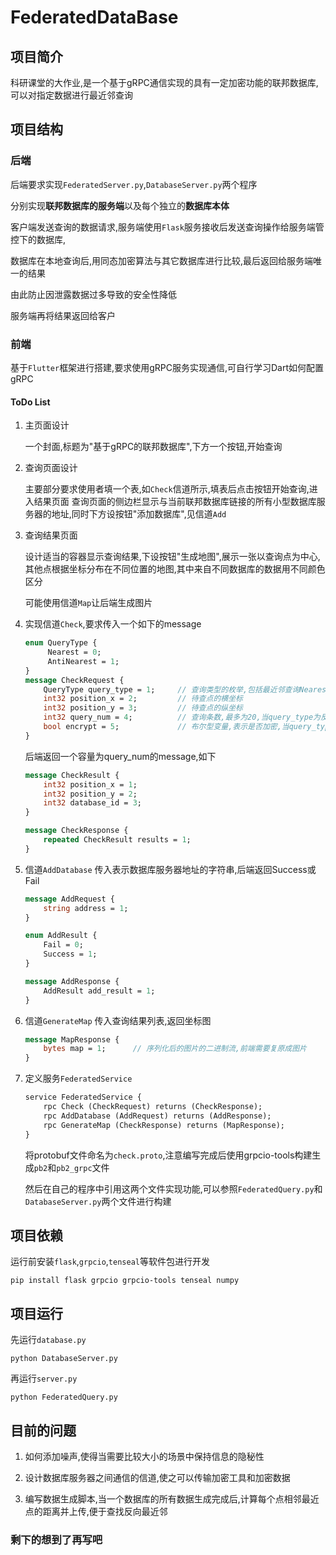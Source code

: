 # FederatedDataBase

## 项目简介

科研课堂的大作业,是一个基于gRPC通信实现的具有一定加密功能的联邦数据库,
可以对指定数据进行最近邻查询

## 项目结构

### 后端

后端要求实现`FederatedServer.py`,`DatabaseServer.py`两个程序

分别实现**联邦数据库的服务端**以及每个独立的**数据库本体**

客户端发送查询的数据请求,服务端使用`Flask`服务接收后发送查询操作给服务端管控下的数据库,

数据库在本地查询后,用同态加密算法与其它数据库进行比较,最后返回给服务端唯一的结果

由此防止因泄露数据过多导致的安全性降低

服务端再将结果返回给客户

### 前端
基于`Flutter`框架进行搭建,要求使用gRPC服务实现通信,可自行学习Dart如何配置gRPC
#### ToDo List
1. 主页面设计

   一个封面,标题为"基于gRPC的联邦数据库",下方一个按钮,开始查询

2. 查询页面设计

   主要部分要求使用者填一个表,如`Check`信道所示,填表后点击按钮开始查询,进入结果页面
   查询页面的侧边栏显示与当前联邦数据库链接的所有小型数据库服务器的地址,同时下方设按钮"添加数据库",见信道`Add`

3. 查询结果页面

   设计适当的容器显示查询结果,下设按钮"生成地图",展示一张以查询点为中心,其他点根据坐标分布在不同位置的地图,其中来自不同数据库的数据用不同颜色区分

   可能使用信道`Map`让后端生成图片

4. 实现信道`Check`,要求传入一个如下的message
   ```protobuf
   enum QueryType {
        Nearest = 0;
        AntiNearest = 1;
   }
   message CheckRequest {
       QueryType query_type = 1;     // 查询类型的枚举,包括最近邻查询Nearest和反向最近邻查询AntiNearest
       int32 position_x = 2;         // 待查点的横坐标
       int32 position_y = 3;         // 待查点的纵坐标
       int32 query_num = 4;          // 查询条数,最多为20,当query_type为反向最近邻时无需设置查询条数
       bool encrypt = 5;             // 布尔型变量,表示是否加密,当query_type为反向最近邻时仅支持非加密查询
   }
   ```
   后端返回一个容量为query_num的message,如下

   ```protobuf
   message CheckResult {
       int32 position_x = 1;
       int32 position_y = 2;
       int32 database_id = 3;
   }
   
   message CheckResponse {
       repeated CheckResult results = 1;
   }
   ```

5. 信道`AddDatabase`
   传入表示数据库服务器地址的字符串,后端返回Success或Fail
   ```protobuf
   message AddRequest {
       string address = 1;
   }
   
   enum AddResult {
       Fail = 0;
       Success = 1;
   }
   
   message AddResponse {
       AddResult add_result = 1;
   }
   ```
6. 信道`GenerateMap`
   传入查询结果列表,返回坐标图
   ```protobuf
   message MapResponse {
       bytes map = 1;      // 序列化后的图片的二进制流,前端需要复原成图片
   }
   ```
7. 定义服务`FederatedService`
   ```protobuf
   service FederatedService {
       rpc Check (CheckRequest) returns (CheckResponse);
       rpc AddDatabase (AddRequest) returns (AddResponse);
       rpc GenerateMap (CheckResponse) returns (MapResponse);
   }
   ```
   将protobuf文件命名为`check.proto`,注意编写完成后使用grpcio-tools构建生成`pb2`和`pb2_grpc`文件

   然后在自己的程序中引用这两个文件实现功能,可以参照`FederatedQuery.py`和`DatabaseServer.py`两个文件进行构建

## 项目依赖

运行前安装`flask`,`grpcio`,`tenseal`等软件包进行开发
```
pip install flask grpcio grpcio-tools tenseal numpy
```

## 项目运行

先运行`database.py`
```shell
python DatabaseServer.py
```
再运行`server.py`
```shell
python FederatedQuery.py
```

## 目前的问题
1. 如何添加噪声,使得当需要比较大小的场景中保持信息的隐秘性

2. 设计数据库服务器之间通信的信道,使之可以传输加密工具和加密数据

3. 编写数据生成脚本,当一个数据库的所有数据生成完成后,计算每个点相邻最近点的距离并上传,便于查找反向最近邻

### 剩下的想到了再写吧